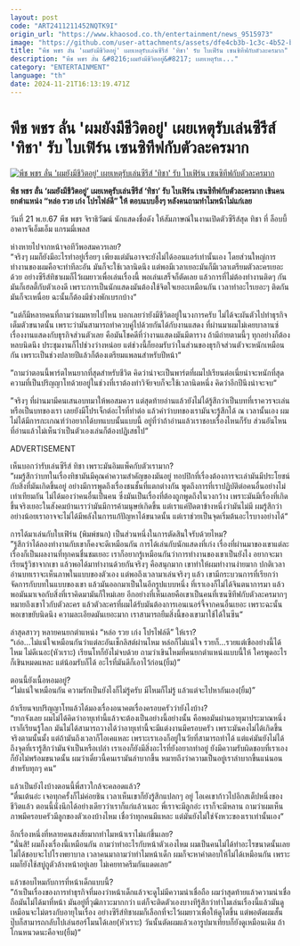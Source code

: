 ```yaml
---
layout: post
code: "ART2411211452NQTK9I"
origin_url: "https://www.khaosod.co.th/entertainment/news_9515973"
image: "https://github.com/user-attachments/assets/dfe4cb3b-1c3c-4b52-b9ff-884910aa747c"
title: "พีช พชร ลั่น 'ผมยังมีชีวิตอยู่' เผยเหตุรับเล่นซีรีส์ 'ทิชา' รับ ไบเฟิร์น เซนซิทีฟกับตัวละครมาก"
description: "พีช พชร ลั่น &#8216;ผมยังมีชีวิตอยู่&#8217; เผยเหตุรับเ..."
category: "ENTERTAINMENT"
language: "th"
date: 2024-11-21T16:13:19.471Z
---
```


# พีช พชร ลั่น 'ผมยังมีชีวิตอยู่' เผยเหตุรับเล่นซีรีส์ 'ทิชา' รับ ไบเฟิร์น เซนซิทีฟกับตัวละครมาก

[![พีช พชร ลั่น 'ผมยังมีชีวิตอยู่' เผยเหตุรับเล่นซีรีส์ 'ทิชา' รับ ไบเฟิร์น เซนซิทีฟกับตัวละครมาก](https://www.khaosod.co.th/wpapp/uploads/2024/11/peach.jpg "พีช พชร ลั่น 'ผมยังมีชีวิตอยู่' เผยเหตุรับเล่นซีรีส์ 'ทิชา' รับ ไบเฟิร์น เซนซิทีฟกับตัวละครมาก")](https://www.khaosod.co.th/wpapp/uploads/2024/11/peach.jpg)

**พีช พชร ลั่น ‘ผมยังมีชีวิตอยู่’ เผยเหตุรับเล่นซีรีส์ ‘ทิชา’ รับ ไบเฟิร์น เซนซิทีฟกับตัวละครมาก เขินคนยกตำแหน่ง “หล่อ รวย เก่ง โปรไฟล์ดี” ให้ ตอบแบบอึ้งๆ หลังคนถามทำไมหน้าไม่แก่เลย**

วันที่ 21 พ.ย.67 พีช พชร จิราธิวัฒน์ นักแสดงชื่อดัง ให้สัมภาษณ์ในงานเปิดตัวซีรีส์สุด ทิชา ที่ ล็อบบี้อาคารจีเอ็มเอ็ม แกรมมี่เพลส

ห่างหายไปจากหน้าจอทีวีพอสมควรเลย?  
“จริงๆ ผมก็ยังมีอะไรทำอยู่เรื่อยๆ เพียงแต่มันอาจจะยังไม่ได้ออนแอร์เท่านั้นเอง โดยส่วนใหญ่การทำงานของผมคือจะทำทีละอัน มันก็จะใช้เวลานิดนึง แต่พอมีเวลาเยอะมันก็มีเวลาเตรียมตัวละครเยอะด้วย อย่างซีรีส์ทิชาผมก็ไว้ผมยาวเพื่อเล่นเรื่องนี้ พอเล่นเสร็จก็ตัดเลย แล้วการที่ไม่ต้องทำงานติดๆ กันมันก็เฮลตี้กับตัวเองดี เพราะการเป็นนักแสดงมันต้องใช้จิตใจเยอะเหมือนกัน เวลาทำอะไรเยอะๆ ติดกันมันก็จะเหนื่อย ฉะนั้นก็ต้องมีช่วงพักเบรกบ้าง“

”แต่ก็มีหลายคนที่ถามว่าผมหายไปไหน บอกเลยว่ายังมีชีวิตอยู่ในวงการครับ ไม่ได้จะผันตัวไปทำธุรกิจเต็มตัวขนาดนั้น เพราะว่ามันสามารถทำควบคู่ไปด้วยกันได้กับงานแสดง ที่ผ่านมาผมไม่เคยบาลานซ์เรื่องงานแสดงกับธุรกิจส่วนตัวเลย คือมันโชคดีที่ว่างานแสดงมันมีตาราง ถ้ามีถ่ายตามนี้ๆ ทุกอย่างก็ต้องหลบนิดนึง ประชุมงานก็ไปช่วงว่างหน่อย แต่ช่วงนี้ก็ยอมรับว่าในส่วนของธุรกิจส่วนตัวจะหนักเหมือนกัน เพราะเป็นช่วงปลายปีแล้วก็ต้องเตรียมแพลนสำหรับปีหน้า“

”ถามว่าตอนนี้พาร์ตไหนยากที่สุดสำหรับชีวิต คิดว่าน่าจะเป็นพาร์ตที่ผมไปเรียนต่อเนี่ยน่าจะหนักที่สุด ความที่เป็นปริญญาโทด้วยอยู่ในช่วงที่เราต้องทำวิจัยจบก็จะใช้เวลานิดหนึ่ง คิดว่าอีกปีนึงน่าจะจบ“

”จริงๆ ที่ผ่านมามีคนเสนอบทมาให้พอสมควร แต่สุดท้ายอ่านแล้วยังไม่ได้รู้สึกว่าเป็นบทที่เราควรจะเล่นหรือเป็นบทของเรา เลยยังมีโปรเจ็กต์อะไรที่ทำต่อ แล้วคำว่าบทของเรามันจะรู้สึกได้ ณ เวลานั้นเอง ผมไม่ได้มีการกะเกณฑ์ว่าอยากได้บทแบบนั้นแบบนี้ อยู่ที่ว่าถ้าอ่านแล้วเราชอบเรื่องไหนก็รับ ส่วนอันไหนที่อ่านแล้วไม่เห็นว่าเป็นตัวเองเล่นก็ต้องปฏิเสธไป“

ADVERTISEMENT

เห็นบอกว่ารับเล่นซีรีส์ ทิชา เพราะมันอิมแพ็คกับตัวเรามาก?  
”ผมรู้สึกว่าบทในเรื่องทิชามันมีคุณค่าความสำคัญของมันอยู่ ทอปปิกที่เรื่องต้องการจะเล่ามันมีประโยชน์กับสิ่งที่มันเกิดขึ้นอยู่ อย่างมีการพูดถึงเรื่องชนชั้นที่แตกต่างกัน พูดถึงการที่เราปฏิบัติต่อคนอื่นอย่างไม่เท่าเทียมกัน ไม่ได้มองว่าคนอื่นเป็นคน ซึ่งมันเป็นเรื่องที่ต้องถูกพูดถึงในวงกว้าง เพราะมันมีเรื่องที่เกิดขึ้นจริงเยอะในสังคมบ้านเราว่ามันมีการค้ามนุษย์เกิดขึ้น แต่เราแค่ปิดตาข้างหนึ่งว่ามันไม่มี ผมรู้สึกว่าอย่างน้อยเราอาจจะไม่ได้มีพลังในการแก้ปัญหาได้ขนาดนั้น แต่เราช่วยเป็นจุดเริ่มต้นอะไรบางอย่างได้“

การได้มาเล่นกับใบเฟิร์น (พิมพ์ชนก) เป็นส่วนหนึ่งในการตัดสินใจรับด้วยไหม?  
”รู้สึกว่าได้ลองทำงานกับเขาก็คงจะดีเหมือนกัน การได้เล่นกับนักแสดงที่เก่ง เรื่องที่ผ่านมาของเขาแต่ละเรื่องก็เป็นผลงานที่ทุกคนชื่นชมเยอะ เราก็อยากรู้เหมือนกันว่าการทำงานของเขาเป็นยังไง อยากจะมาเรียนรู้วิชาจากเขา แล้วพอได้มาทำงานด้วยกันจริงๆ คือสนุกมาก เขาทำให้ผมทำงานง่ายมาก ปกติเวลาอ่านบทเราจะเห็นภาพในแบบของตัวเอง แต่พอถึงเวลามาเล่นจริงๆ แล้ว เขามีกระบวนการที่เรียกว่าจัดการกับบทในแบบของเขา แล้วมันออกมาเป็นในอีกรูปแบบหนึ่ง ที่เราเองก็ไม่ได้จินตนาการมา แล้วพอมันมาเจอกับสิ่งที่เราคิดมามันก็ใหม่เลย อีกอย่างที่เห็นเลยคือเขาเป็นคนที่เซนซิทีฟกับตัวละครมากๆ หมายถึงเขาไวกับตัวละคร แล้วตัวละครที่ผมได้รับมันต้องการเอนเนอร์จี้จากคนอื่นเยอะ เพราะฉะนั้นพอเขาขยับนิดนึง ความละเอียดมันเยอะมาก เราสามารถยืมสิ่งนี้ของเขามาใช้ได้ในซีน“

ล่าสุดสาวๆ หลายคนยกตำแหน่ง “หล่อ รวย เก่ง โปรไฟล์ดี” ให้เรา?  
“เอ่อ…ไม่แน่ใจเหมือนกันว่าแต่ละอันเช็กลิสต์ผ่านไหม หล่อก็ไม่แน่ใจ รวยก็…รวยแต่เขืออย่างนี้ได้ไหม ไม่ดีเนอะ(หัวเราะ) เรียนโทก็ยังไม่จบด้วย ถามว่าเขินไหมที่คนยกตำแหน่งแบบนี้ให้ ใครพูดอะไรก็เขินหมดแหละ แต่น้อมรับก็ได้ อะไรที่มันดีก็เอาไว้ก่อน(ยิ้ม)”

ตอนนี้ยังเนื้อหอมอยู่?  
“ไม่แน่ใจเหมือนกัน ความรักเป็นยังไงก็ไม่รู้ครับ มีไหมก็ไม่รู้ แล้วแต่จะไปหากันเอง(ยิ้ม)”

ถ้าเรียนจบปริญญาโทแล้วได้มองเรื่องอนาคตเรื่องครอบครัวว่ายังไงบ้าง?  
“ยากจังเลย ผมไม่ได้คิดว่าอายุเท่านี้แล้วจะต้องเป็นอย่างนี้อย่างนั้น คือพอมันผ่านอายุมาประมาณหนึ่งเราก็เรียนรู้โลก มันไม่ได้สามารถวางได้ว่าอายุเท่านี้จะมีแต่งงานมีครอบครัว เพราะมันคงไม่ได้เกิดขึ้นจริงตามนั้นมั้ง แต่ถ้ามันถึงเวลาก็โอเคแหละ เพราะเราเองก็อยู่ในวัยที่สามารถทำได้ แต่แค่มันยังไม่ได้ถึงจุดที่เรารู้สึกว่ามันจำเป็นหรือเปล่า เราเองก็ยังมีสิ่งอะไรที่ยังอยากทำอยู่ ยังมีความรับผิดชอบที่เราเองก็ยังไม่พร้อมขนาดนั้น ผมว่าเดี๋ยวนี้คนเรามันลำบากขึ้น หมายถึงว่าความเป็นอยู่เราลำบากขึ้นแน่นอนสำหรับทุกๆ คน“

แล้วเป็นยังไงบ้างตอนนี้พี่สาวใกล้จะคลอดแล้ว?  
”ตื่นเต้นอ่ะ เจอทุกครั้งก็ไม่ค่อยชิน เวลาเห็นเขาก็ยังรู้สึกแปลกๆ อยู่ โอเคเขาก้าวไปอีกสเต็ปหนึ่งของชีวิตแล้ว ตอนนี้นั่งนึกได้อย่างเดียวว่าเราก็แก่แล้วเนอะ พี่เราจะมีลูกอ่ะ เราก็จะมีหลาน ถามว่าผมเห็นภาพมีครอบครัวมีลูกของตัวเองบ้างไหม เชื่อว่าทุกคนมีแหละ แต่มันยังไม่ใช่จังหวะของเราเท่านั้นเอง“

อีกเรื่องหนึ่งที่หลายคนสงสัยมากทำไมหน้าเราไม่แก่ขึ้นเลย?  
”นั่นสิ! ผมก็งงเรื่องนี้เหมือนกัน ถามว่าทำอะไรกับหน้าตัวเองไหม ผมเป็นคนไม่ได้ทำอะไรขนาดนั้นเลย ไม่ได้ชอบจะไปโรงพยาบาล เวลาคนมาถามว่าทำไมหน้าเด็ก ผมก็จะหาคำตอบให้ไม่ได้เหมือนกัน เพราะผมก็ยังใช้สบู่ถูตัวล้างหน้าอยู่เลย ไม่เคยทาครีมกันแดดเลย“

แล้วชอบไหมกับการที่หน้าเด็กแบบนี้?  
”ถ้าเป็นเรื่องของการทำธุรกิจที่มองว่าหน้าเด็กแล้วจะดูไม่มีความน่าเชื่อถือ ผมว่าสุดท้ายแล้วความน่าเชื่อถือมันไม่ได้มาที่หน้า มันอยู่ที่วุฒิภาวะมากกว่า แต่ก็จะติดตัวเองบางทีรู้สึกว่าทำไมเล่นเรื่องนี้แล้วมันดูเหมือนจะไม่ตรงกับอายุในเรื่อง อย่างซีรีส์ทิชาผมก็เลือกที่จะไว้ผมยาวเพื่อให้ดูโตขึ้น แต่พอตัดผมสั้นปุ๊บก็สามารถกลับไปเล่นฮอร์โมนได้เลย(หัวเราะ) วันนั้นตัดผมแล้วเอารูปมาเทียบก็ยังดูเหมือนเดิม ถ้าโกนหนวดนะคือจบ(ยิ้ม)“

